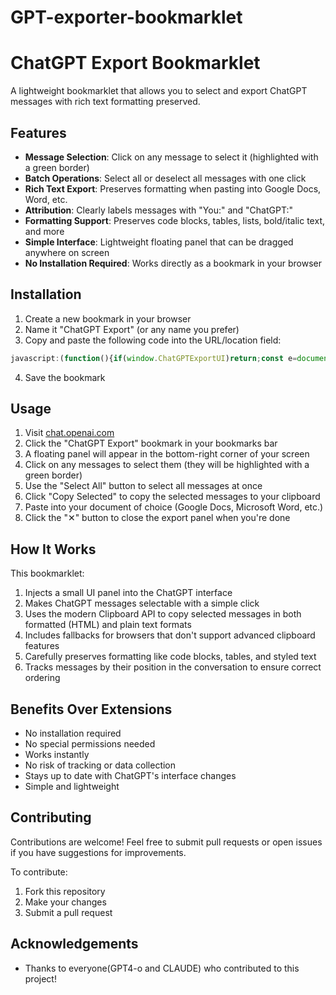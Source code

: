 # GPT-exporter-bookmarklet
# ChatGPT Export Bookmarklet

A lightweight bookmarklet that allows you to select and export ChatGPT messages with rich text formatting preserved.

## Features

- **Message Selection**: Click on any message to select it (highlighted with a green border)
- **Batch Operations**: Select all or deselect all messages with one click
- **Rich Text Export**: Preserves formatting when pasting into Google Docs, Word, etc.
- **Attribution**: Clearly labels messages with "You:" and "ChatGPT:"
- **Formatting Support**: Preserves code blocks, tables, lists, bold/italic text, and more
- **Simple Interface**: Lightweight floating panel that can be dragged anywhere on screen
- **No Installation Required**: Works directly as a bookmark in your browser

## Installation

1. Create a new bookmark in your browser
2. Name it "ChatGPT Export" (or any name you prefer)
3. Copy and paste the following code into the URL/location field:

```javascript
javascript:(function(){if(window.ChatGPTExportUI)return;const e=document.createElement("div");e.id="chatgpt-export-ui",e.style.position="fixed",e.style.bottom="20px",e.style.right="20px",e.style.zIndex="9999",e.style.background="#f0f4f9",e.style.border="1px solid #c9d7e8",e.style.borderRadius="8px",e.style.boxShadow="0 2px 10px rgba(0,0,0,0.1)",e.style.fontFamily="Arial, sans-serif",e.style.fontSize="14px",e.style.color="#333",e.style.width="250px",e.innerHTML='<div style="background:#10a37f;color:white;padding:8px 12px;display:flex;justify-content:space-between;align-items:center;cursor:move;border-top-left-radius:8px;border-top-right-radius:8px;"><span style="font-weight:bold;">ChatGPT Export</span><button id="close-export" style="background:none;border:none;color:white;font-size:16px;cursor:pointer;">✕</button></div><div style="padding:12px;display:flex;flex-direction:column;gap:8px;"><button id="select-all" style="padding:6px 10px;background:#f0f4f9;border:1px solid #c9d7e8;border-radius:4px;cursor:pointer;">Select All</button><button id="deselect-all" style="padding:6px 10px;background:#f0f4f9;border:1px solid #c9d7e8;border-radius:4px;cursor:pointer;">Deselect All</button><button id="copy-selected" style="padding:6px 10px;background:#f0f4f9;border:1px solid #c9d7e8;border-radius:4px;cursor:pointer;">Copy Selected</button><div id="status-message" style="margin-top:8px;font-size:12px;text-align:center;"></div></div>',document.body.appendChild(e),window.ChatGPTExportUI=!0,window.selectedMessages=[];const t=e.querySelector("div");let s=!1,o,l;function n(e,t=!1){const s=document.getElementById("status-message");s.textContent=e,s.style.backgroundColor=t?"#fbecec":"#e7f3ef",s.style.color=t?"#e45858":"#10a37f",s.style.padding="5px",s.style.borderRadius="4px",setTimeout(()=>{s.textContent="",s.style.backgroundColor="",s.style.color="",s.style.padding=""},3e3)}function i(){return Array.from(document.querySelectorAll('[data-message-author-role="user"], [data-message-author-role="assistant"]')).filter(e=>!e.closest('[data-testid="conversation-turn-counter"]'))}function a(e,t=null){const s=null!==t?t:!e.classList.contains("selected-message");return s?(e.classList.add("selected-message"),e.style.boxShadow="0 0 0 2px #10a37f",window.selectedMessages.includes(e)||window.selectedMessages.push(e)):(e.classList.remove("selected-message"),e.style.boxShadow="",window.selectedMessages=window.selectedMessages.filter(t=>t!==e)),s}function r(){i().forEach(e=>{if("true"===e.dataset.selectable)return;e.dataset.selectable="true",a(e,!1),e.addEventListener("click",function(t){t.target.tagName!=="A"&&t.target.tagName!=="BUTTON"&&!t.target.closest("a")&&!t.target.closest("button")&&a(e)})})}function c(e){const t="user"===e.getAttribute("data-message-author-role")?"You":"ChatGPT",s=e.querySelector(".markdown-content, .markdown, .whitespace-pre-wrap");if(!s)return`<p><strong>${t}:</strong> [Content not found]</p>`;const o=s.cloneNode(!0);return`<div><p><strong>${t}:</strong></p>${o.innerHTML}</div>`}function d(e){const t="user"===e.getAttribute("data-message-author-role")?"You":"ChatGPT",s=e.querySelector(".markdown-content, .markdown, .whitespace-pre-wrap");return s?`${t}:\n${s.textContent.trim()}\n\n`:`${t}: [Content not found]`}t.addEventListener("mousedown",function(e){s=!0,o=e.clientX-e.getBoundingClientRect().left,l=e.clientY-e.getBoundingClientRect().top}),document.addEventListener("mousemove",function(t){if(!s)return;const n=t.clientX-o,i=t.clientY-l;e.style.left=`${n}px`,e.style.right="auto",e.style.top=`${i}px`,e.style.bottom="auto"}),document.addEventListener("mouseup",function(){s=!1}),r();const u=new MutationObserver(function(){r()}),m=document.querySelector("main")||document.body;u.observe(m,{childList:!0,subtree:!0}),document.getElementById("select-all").addEventListener("click",function(){const e=i();window.selectedMessages=[],e.forEach(e=>{a(e,!0)}),n(`Selected ${e.length} messages`)}),document.getElementById("deselect-all").addEventListener("click",function(){i().forEach(e=>{a(e,!1)}),window.selectedMessages=[],n("All messages deselected")}),document.getElementById("copy-selected").addEventListener("click",function(){if(0===window.selectedMessages.length)return void n("No messages selected",!0);const e=[...window.selectedMessages].sort((e,t)=>{const s=e.compareDocumentPosition(t);return s&Node.DOCUMENT_POSITION_FOLLOWING?-1:1});let t="",s="";e.forEach(e=>{t+=c(e),s+=d(e)}),t=`<!DOCTYPE html><html><head><meta charset="utf-8"></head><body>${t}</body></html>`;const o=e.length;try{navigator.clipboard.write&&ClipboardItem?navigator.clipboard.write([new ClipboardItem({"text/html":new Blob([t],{type:"text/html"}),"text/plain":new Blob([s],{type:"text/plain"})})]).then(()=>{n(`Copied ${o} messages`)}).catch(e=>{n(`Error copying: ${e}`,!0),navigator.clipboard.writeText(s).then(()=>{n(`Copied ${o} messages`)})}):navigator.clipboard.writeText(s).then(()=>{n(`Copied ${o} messages`)}).catch(e=>{n(`Error copying: ${e}`,!0)})}catch(e){n("Advanced clipboard features not supported. Using plain text.",!0),navigator.clipboard.writeText(s).then(()=>{n(`Copied ${o} messages`)}).catch(e=>{n(`Error copying: ${e}`,!0)})}}),document.getElementById("close-export").addEventListener("click",function(){window.selectedMessages.forEach(e=>{e.classList.remove("selected-message"),e.style.boxShadow=""}),e.remove(),u.disconnect(),window.selectedMessages=[],window.ChatGPTExportUI=!1})})();
```

4. Save the bookmark

## Usage

1. Visit [chat.openai.com](https://chat.openai.com)
2. Click the "ChatGPT Export" bookmark in your bookmarks bar
3. A floating panel will appear in the bottom-right corner of your screen
4. Click on any messages to select them (they will be highlighted with a green border)
5. Use the "Select All" button to select all messages at once
6. Click "Copy Selected" to copy the selected messages to your clipboard
7. Paste into your document of choice (Google Docs, Microsoft Word, etc.)
8. Click the "✕" button to close the export panel when you're done

## How It Works

This bookmarklet:

1. Injects a small UI panel into the ChatGPT interface
2. Makes ChatGPT messages selectable with a simple click
3. Uses the modern Clipboard API to copy selected messages in both formatted (HTML) and plain text formats
4. Includes fallbacks for browsers that don't support advanced clipboard features
5. Carefully preserves formatting like code blocks, tables, and styled text
6. Tracks messages by their position in the conversation to ensure correct ordering


## Benefits Over Extensions

- No installation required
- No special permissions needed
- Works instantly
- No risk of tracking or data collection
- Stays up to date with ChatGPT's interface changes
- Simple and lightweight

## Contributing

Contributions are welcome! Feel free to submit pull requests or open issues if you have suggestions for improvements.

To contribute:

1. Fork this repository
2. Make your changes
3. Submit a pull request


## Acknowledgements

- Thanks to everyone(GPT4-o and CLAUDE) who contributed to this project!
